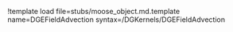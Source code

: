 !template load file=stubs/moose_object.md.template name=DGEFieldAdvection syntax=/DGKernels/DGEFieldAdvection